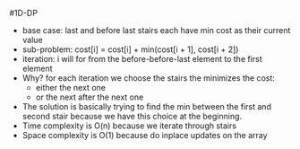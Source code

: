 #1D-DP
- base case: last and before last stairs each have min cost as their current value
- sub-problem: cost[i] = cost[i] + min(cost[i + 1], cost[i + 2])
- iteration: i will for from the before-before-last element to the first element
- Why? for each iteration we choose the stairs the minimizes the cost:
    - either the next one
    - or the next after the next one
- The solution is basically trying to find the min between the first and second stair because we have this choice at the beginning.
- Time complexity is O(n) because we iterate through stairs
- Space complexity is O(1) because do inplace updates on the array
